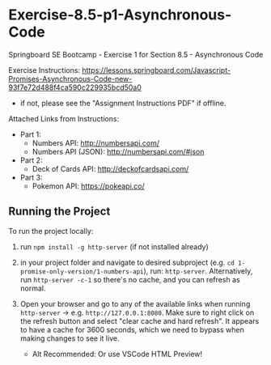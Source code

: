 # Exercise-8.5-p1-Asynchronous-Code

Springboard SE Bootcamp - Exercise 1 for Section 8.5 - Asynchronous Code

Exercise Instructions: https://lessons.springboard.com/Javascript-Promises-Asynchronous-Code-new-93f7e72d488f4ca590c229935bcd50a0

- if not, please see the "Assignment Instructions PDF" if offline.

Attached Links from Instructions:

- Part 1:
  - Numbers API: http://numbersapi.com/
  - Numbers API (JSON): http://numbersapi.com/#json
- Part 2:
  - Deck of Cards API: http://deckofcardsapi.com/
- Part 3:
  - Pokemon API: https://pokeapi.co/

## Running the Project

To run the project locally:

1. run `npm install -g http-server` (if not installed already)
2. in your project folder and navigate to desired subproject (e.g. `cd 1-promise-only-version/1-numbers-api`), run: `http-server`. Alternatively, run `http-server -c-1` so there's no cache, and you can refresh as normal.
3. Open your browser and go to any of the available links when running `http-server` -> e.g. `http://127.0.0.1:8080`. Make sure to right click on the refresh button and select "clear cache and hard refresh". It appears to have a cache for 3600 seconds, which we need to bypass when making changes to see it live.

   - Alt Recommended: Or use VSCode HTML Preview!

